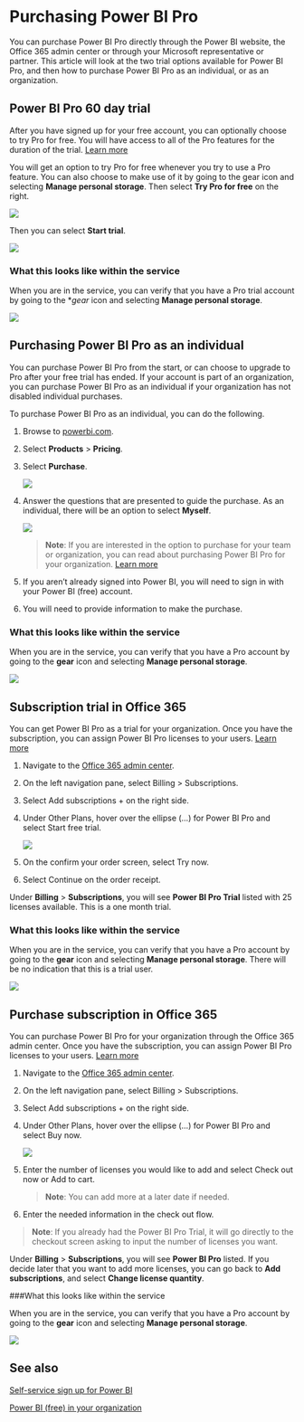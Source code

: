 ﻿<properties 
   pageTitle="Purchasing Power BI Pro"
   description="Purchasing Power BI Pro"
   services="powerbi" 
   documentationCenter="" 
   authors="guyinacube" 
   manager="mblythe" 
   editor=""
   tags=""
   qualityFocus="no"
   qualityDate=""/>
 
<tags
   ms.service="powerbi"
   ms.devlang="NA"
   ms.topic="article"
   ms.tgt_pltfrm="NA"
   ms.workload="powerbi"
   ms.date="03/09/2016"
   ms.author="asaxton"/>
   
# Purchasing Power BI Pro

You can purchase Power BI Pro directly through the Power BI website, the Office 365 admin center or through your Microsoft representative or partner. This article will look at the two trial options available for Power BI Pro, and then how to purchase Power BI Pro as an individual, or as an organization.

## Power BI Pro 60 day trial

After you have signed up for your free account, you can optionally choose to try Pro for free. You will have access to all of the Pro features for the duration of the trial. [Learn more](powerbi-free-trial-for-power-bi-pro.md)

You will get an option to try Pro for free whenever you try to use a Pro feature. You can also choose to make use of it by going to the gear icon and selecting **Manage personal storage**. Then select **Try Pro for free** on the right.

![](media/powerbi-admin-purchasing-power-bi-pro/powerbi-pro-trial1.png)
 
Then you can select **Start trial**.

![](media/powerbi-admin-purchasing-power-bi-pro/powerbi-pro-trial2.png)

### What this looks like within the service

When you are in the service, you can verify that you have a Pro trial account by going to the **gear* icon and selecting **Manage personal storage**.

![](media/powerbi-admin-purchasing-power-bi-pro/powerbi-pro-trial3.png)

## Purchasing Power BI Pro as an individual

You can purchase Power BI Pro from the start, or can choose to upgrade to Pro after your free trial has ended. If your account is part of an organization, you can purchase Power BI Pro as an individual if your organization has not disabled individual purchases.

To purchase Power BI Pro as an individual, you can do the following.

1.	Browse to [powerbi.com](https://www.powerbi.com).

2.	Select **Products** > **Pricing**.

3.	Select **Purchase**.

    ![](media/powerbi-admin-purchasing-power-bi-pro/powerbi-pro1.png)

4.	Answer the questions that are presented to guide the purchase. As an individual, there will be an option to select **Myself**. 

    ![](media/powerbi-admin-purchasing-power-bi-pro/powerbi-pro2.png)

    > **Note**: If you are interested in the option to purchase for your team or organization, you can read about purchasing Power BI Pro for your organization. [Learn more]()

5.	If you aren’t already signed into Power BI, you will need to sign in with your Power BI (free) account.

6.	You will need to provide information to make the purchase.

### What this looks like within the service

When you are in the service, you can verify that you have a Pro account by going to the **gear** icon and selecting **Manage personal storage**.

![](media/powerbi-admin-purchasing-power-bi-pro/powerbi-pro3.png)

## Subscription trial in Office 365

You can get Power BI Pro as a trial for your organization. Once you have the subscription, you can assign Power BI Pro licenses to your users. [Learn more](https://support.office.com/article/Assign-or-unassign-licenses-for-Office-365-for-business-997596b5-4173-4627-b915-36abac6786dc)
 
1.	Navigate to the [Office 365 admin center](https://portal.office.com/admin/default.aspx).
2.	On the left navigation pane, select Billing > Subscriptions.
3.	Select Add subscriptions + on the right side.
4.	Under Other Plans, hover over the ellipse (…) for Power BI Pro and select Start free trial.

    ![](media/powerbi-admin-purchasing-power-bi-pro/powerbi-pro2.png)

5.	On the confirm your order screen, select Try now.
6.	Select Continue on the order receipt.

Under **Billing** > **Subscriptions**, you will see **Power BI Pro Trial** listed with 25 licenses available. This is a one month trial.

### What this looks like within the service

When you are in the service, you can verify that you have a Pro account by going to the **gear** icon and selecting **Manage personal storage**. There will be no indication that this is a trial user.

![](media/powerbi-admin-purchasing-power-bi-pro/powerbi-pro3.png)

## Purchase subscription in Office 365

You can purchase Power BI Pro for your organization through the Office 365 admin center. Once you have the subscription, you can assign Power BI Pro licenses to your users. [Learn more](https://support.office.com/article/Assign-or-unassign-licenses-for-Office-365-for-business-997596b5-4173-4627-b915-36abac6786dc)
 
1.	Navigate to the [Office 365 admin center](https://portal.office.com/admin/default.aspx).
2.	On the left navigation pane, select Billing > Subscriptions.
3.	Select Add subscriptions + on the right side.
4.	Under Other Plans, hover over the ellipse (…) for Power BI Pro and select Buy now.

    ![](media/powerbi-admin-purchasing-power-bi-pro/organization-pro1.png)

5.	Enter the number of licenses you would like to add and select Check out now or Add to cart.

    > **Note**: You can add more at a later date if needed.

6.	Enter the needed information in the check out flow.

> **Note**: If you already had the Power BI Pro Trial, it will go directly to the checkout screen asking to input the number of licenses you want.

Under **Billing** > **Subscriptions**, you will see **Power BI Pro** listed. If you decide later that you want to add more licenses, you can go back to **Add subscriptions**, and select **Change license quantity**.

###What this looks like within the service

When you are in the service, you can verify that you have a Pro account by going to the **gear** icon and selecting **Manage personal storage**.
 
![](media/powerbi-admin-purchasing-power-bi-pro/powerbi-pro3.png)

## See also

[Self-service sign up for Power BI](powerbi-service-self-service-signup-for-power-bi.md)

[Power BI (free) in your organization](powerbi-admin-powerbi-free-in-your-organization.md)